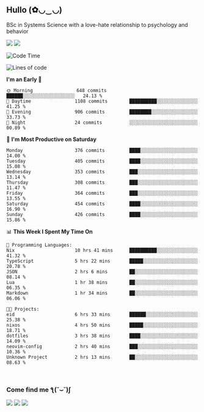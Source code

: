 <h2>Hullo (✿◡‿◡)</h2>

BSc in Systems Science with a love-hate relationship to psychology and behavior

<img src="https://github-readme-activity-graph.vercel.app/graph?username=hedonicadapter&theme=high-contrast"/>
<img src="https://github-readme-stats-git-masterrstaa-rickstaa.vercel.app/api?username=hedonicadapter&theme=highcontrast"/>

<!--START_SECTION:waka-->
![Code Time](http://img.shields.io/badge/Code%20Time-1%2C751%20hrs%2022%20mins-blue)

![Lines of code](https://img.shields.io/badge/From%20Hello%20World%20I%27ve%20Written-6.5%20million%20lines%20of%20code-blue)

**I'm an Early 🐤** 

```text
🌞 Morning                648 commits         ██████░░░░░░░░░░░░░░░░░░░   24.13 % 
🌆 Daytime                1108 commits        ██████████░░░░░░░░░░░░░░░   41.25 % 
🌃 Evening                906 commits         ████████░░░░░░░░░░░░░░░░░   33.73 % 
🌙 Night                  24 commits          ░░░░░░░░░░░░░░░░░░░░░░░░░   00.89 % 
```
📅 **I'm Most Productive on Saturday** 

```text
Monday                   376 commits         ████░░░░░░░░░░░░░░░░░░░░░   14.00 % 
Tuesday                  405 commits         ████░░░░░░░░░░░░░░░░░░░░░   15.08 % 
Wednesday                353 commits         ███░░░░░░░░░░░░░░░░░░░░░░   13.14 % 
Thursday                 308 commits         ███░░░░░░░░░░░░░░░░░░░░░░   11.47 % 
Friday                   364 commits         ███░░░░░░░░░░░░░░░░░░░░░░   13.55 % 
Saturday                 454 commits         ████░░░░░░░░░░░░░░░░░░░░░   16.90 % 
Sunday                   426 commits         ████░░░░░░░░░░░░░░░░░░░░░   15.86 % 
```


📊 **This Week I Spent My Time On** 

```text
💬 Programming Languages: 
Nix                      10 hrs 41 mins      ██████████░░░░░░░░░░░░░░░   41.32 % 
TypeScript               5 hrs 22 mins       █████░░░░░░░░░░░░░░░░░░░░   20.78 % 
JSON                     2 hrs 6 mins        ██░░░░░░░░░░░░░░░░░░░░░░░   08.14 % 
Lua                      1 hr 38 mins        ██░░░░░░░░░░░░░░░░░░░░░░░   06.35 % 
Markdown                 1 hr 34 mins        ██░░░░░░░░░░░░░░░░░░░░░░░   06.06 % 

🐱‍💻 Projects: 
eid                      6 hrs 33 mins       ██████░░░░░░░░░░░░░░░░░░░   25.38 % 
nixos                    4 hrs 50 mins       █████░░░░░░░░░░░░░░░░░░░░   18.71 % 
dotfiles                 3 hrs 38 mins       ████░░░░░░░░░░░░░░░░░░░░░   14.09 % 
neovim-config            2 hrs 40 mins       ███░░░░░░░░░░░░░░░░░░░░░░   10.36 % 
Unknown Project          2 hrs 13 mins       ██░░░░░░░░░░░░░░░░░░░░░░░   08.63 % 
```


<!--END_SECTION:waka-->

<br/>
<h3>Come find me ƪ(˘⌣˘)ʃ </h3>

<a href="https://hedonicadapter.com/"><img src="https://img.shields.io/badge/-Portfolio-3423A6?style=flat-square&logo=Google-Chrome&logoColor=white"/></a>
<a href="www.linkedin.com/in/sam-herman"><img src="https://img.shields.io/badge/-Sam%20Herman-0077B5?style=flat-square&logo=Linkedin&logoColor=white"/></a>
<a href="mailto:mailservice.samherman@gamil.com"><img src="https://img.shields.io/badge/-mailservice.samherman@gamil.com-D14836?style=flat-square&logo=Gmail&logoColor=white"/></a>

<!--
**cdthomp1/cdthomp1** is a ✨ _special_ ✨ repository because its `README.md` (this file) appears on your GitHub profile.


----
Credit: [cdthomp1](https://github.com/cdthomp1)

Last Edited on: 19/11/2020
